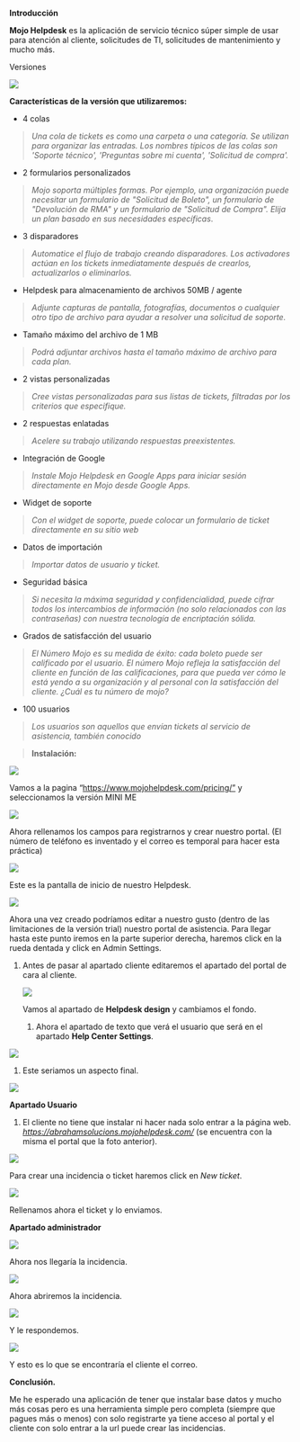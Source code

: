 ﻿**Introducción**


**Mojo Helpdesk** es la aplicación de servicio técnico súper simple de usar para
atención al cliente, solicitudes de TI, solicitudes de mantenimiento y mucho
más.

Versiones

![](media/d25051361c62595d4627c0afd7d7a5a5.png)


**Características de la versión que utilizaremos:**

-   4 colas

>   *Una cola de tickets es como una carpeta o una categoría. Se utilizan para
>   organizar las entradas. Los nombres típicos de las colas son 'Soporte
>   técnico', 'Preguntas sobre mi cuenta', 'Solicitud de compra'.*

-   2 formularios personalizados

>   *Mojo soporta múltiples formas. Por ejemplo, una organización puede
>   necesitar un formulario de "Solicitud de Boleto", un formulario de
>   "Devolución de RMA" y un formulario de "Solicitud de Compra". Elija un plan
>   basado en sus necesidades específicas*.

-   3 disparadores

>   *Automatice el flujo de trabajo creando disparadores. Los activadores actúan
>   en los tickets inmediatamente después de crearlos, actualizarlos o
>   eliminarlos.*

-   Helpdesk para almacenamiento de archivos 50MB / agente

>   *Adjunte capturas de pantalla, fotografías, documentos o cualquier otro tipo
>   de archivo para ayudar a resolver una solicitud de soporte.*

-   Tamaño máximo del archivo de 1 MB

>   *Podrá adjuntar archivos hasta el tamaño máximo de archivo para cada plan.*

-   2 vistas personalizadas

>   *Cree vistas personalizadas para sus listas de tickets, filtradas por los
>   criterios que especifique.*

-   2 respuestas enlatadas

>   *Acelere su trabajo utilizando respuestas preexistentes.*

-   Integración de Google

>   *Instale Mojo Helpdesk en Google Apps para iniciar sesión directamente en
>   Mojo desde Google Apps.*

-   Widget de soporte

>   *Con el widget de soporte, puede colocar un formulario de ticket
>   directamente en su sitio web*

-   Datos de importación

>   *Importar datos de usuario y ticket.*

-   Seguridad básica

>   *Si necesita la máxima seguridad y confidencialidad, puede cifrar todos los
>   intercambios de información (no solo relacionados con las contraseñas) con
>   nuestra tecnología de encriptación sólida.*

-   Grados de satisfacción del usuario

>   *El Número Mojo es su medida de éxito: cada boleto puede ser calificado por
>   el usuario. El número Mojo refleja la satisfacción del cliente en función de
>   las calificaciones, para que pueda ver cómo le está yendo a su organización
>   y al personal con la satisfacción del cliente. ¿Cuál es tu número de mojo?*

-   100 usuarios

>   *Los usuarios son aquellos que envían tickets al servicio de asistencia,
>   también conocido*

>   **Instalación:**

![](media/670996a880305d05c3d777728e951482.png)

Vamos a la pagina “https://www.mojohelpdesk.com/pricing/” y seleccionamos la
versión MINI ME

![](media/8a670ea2f0d839c0787259eac3f478ce.png)

Ahora rellenamos los campos para registrarnos y crear nuestro portal. (El número
de teléfono es inventado y el correo es temporal para hacer esta práctica)

![](media/ca08e4c7c19f1175b50f9c75f5c01e44.png)

Este es la pantalla de inicio de nuestro Helpdesk.

![](media/096c6aa65e487c80d9e27389bfb117b8.png)

Ahora una vez creado podríamos editar a nuestro gusto (dentro de las
limitaciones de la versión trial) nuestro portal de asistencia. Para llegar
hasta este punto iremos en la parte superior derecha, haremos click en la rueda
dentada y click en Admin Settings.

1.  Antes de pasar al apartado cliente editaremos el apartado del portal de cara
    al cliente.

    ![](media/2e2e52c45815164abe28ad137c637554.png)

    Vamos al apartado de **Helpdesk design** y cambiamos el fondo.

    1.  Ahora el apartado de texto que verá el usuario que será en el apartado
        **Help Center Settings**.

![](media/6c20ebdca59f34f19f3f21248b2b5fd7.png)

1.  Este seriamos un aspecto final.

![](media/4663e29ea9c53e8005a8f280227c1118.png)

**Apartado Usuario**

1.  El cliente no tiene que instalar ni hacer nada solo entrar a la página web.
    *https://abrahamsolucions.mojohelpdesk.com/* (se encuentra con la misma el
    portal que la foto anterior).

![](media/d11d86a54b62fe4cef59223204bc55f2.png)

Para crear una incidencia o ticket haremos click en *New ticket*.

![](media/edb3d969a114de0b007333b4f1bbdcbb.png)

Rellenamos ahora el ticket y lo enviamos.

**Apartado administrador**

![](media/3dac10ce7dafe8275f98360f28d0e468.png)

Ahora nos llegaría la incidencia.

![](media/160626d4abc198bba04d8124b88ae446.png)

Ahora abriremos la incidencia.

![](media/dac9d5d7d9766f4872694de2e7bbde62.png)

Y le respondemos.

![](media/674f0514460f2d509275bab0c985b801.png)

Y esto es lo que se encontraría el cliente el correo.

**Conclusión.**

Me he esperado una aplicación de tener que instalar base datos y mucho más cosas
pero es una herramienta simple pero completa (siempre que pagues más o menos)
con solo registrarte ya tiene acceso al portal y el cliente con solo entrar a la
url puede crear las incidencias.
